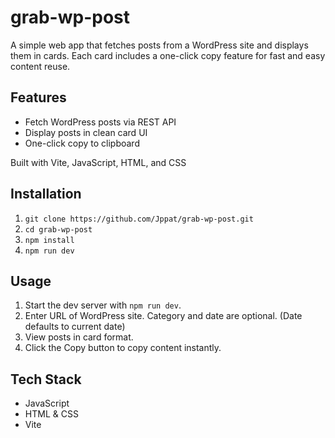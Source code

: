 # grab-wp-post

A simple web app that fetches posts from a WordPress site and displays them in cards. Each card includes a one-click copy feature for fast and easy content reuse.

## Features

* Fetch WordPress posts via REST API
* Display posts in clean card UI
* One-click copy to clipboard

Built with Vite, JavaScript, HTML, and CSS

## Installation
1. `git clone https://github.com/Jppat/grab-wp-post.git`
2. `cd grab-wp-post`
3. `npm install`
4. `npm run dev`

## Usage

1. Start the dev server with `npm run dev`.
2. Enter URL of WordPress site. Category and date are optional. (Date defaults to current date)
3. View posts in card format.
4. Click the Copy button to copy content instantly.


## Tech Stack

* JavaScript
* HTML & CSS
* Vite